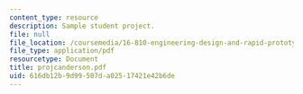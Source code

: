 ```yaml
---
content_type: resource
description: Sample student project.
file: null
file_location: /coursemedia/16-810-engineering-design-and-rapid-prototyping-january-iap-2007/616db12b9d99507da02517421e42b6de_projcanderson.pdf
file_type: application/pdf
resourcetype: Document
title: projcanderson.pdf
uid: 616db12b-9d99-507d-a025-17421e42b6de
---
```

